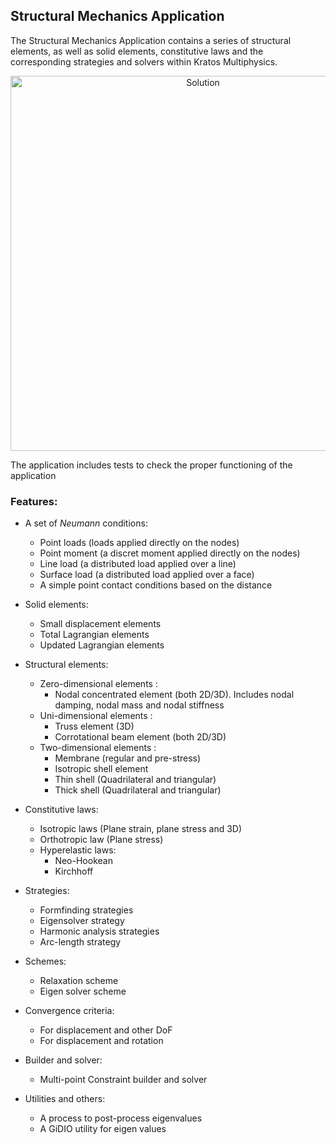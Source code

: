  
## Structural Mechanics Application  
  
The Structural Mechanics Application contains a series of structural elements, as well as solid elements, constitutive laws and the corresponding strategies and solvers within Kratos Multiphysics.  
 
<p align="center"> 
  <img src="https://github.com/KratosMultiphysics/Examples/raw/master/structural_mechanics/validation/beam_roll_up/data/rollup.gif" alt="Solution" style="width: 600px;"/> 
</p> 
  
The application includes tests to check the proper functioning of the application 
  
### Features:  
  
- A set of *Neumann* conditions:
     * Point loads (loads applied directly on the nodes)
     * Point moment (a discret moment applied directly on the nodes) 
     * Line load (a distributed load applied over a line)
     * Surface load (a distributed load applied over a face)
     * A simple point contact conditions based on the distance
     
- Solid elements:
    * Small displacement elements
    * Total Lagrangian elements
    * Updated Lagrangian elements
    
- Structural elements:
    * Zero-dimensional elements :
        * Nodal concentrated element (both 2D/3D). Includes nodal damping, nodal mass and nodal stiffness
    * Uni-dimensional elements :
        * Truss element (3D)
       	* Corrotational beam element (both 2D/3D)
    * Two-dimensional elements :
        * Membrane (regular and pre-stress)
        * Isotropic shell element
        * Thin shell (Quadrilateral and triangular)
       	* Thick shell (Quadrilateral and triangular)
       	
- Constitutive laws: 
	* Isotropic laws (Plane strain, plane stress and 3D)
	* Orthotropic law (Plane stress)
	* Hyperelastic laws:
		* Neo-Hookean
		* Kirchhoff
		
- Strategies:
	* Formfinding strategies
	* Eigensolver strategy
	* Harmonic analysis strategies
	* Arc-length strategy
	
- Schemes:
	* Relaxation scheme
	* Eigen solver scheme
	
- Convergence criteria:
	* For displacement and other DoF
	* For displacement and rotation
	
- Builder and solver:    
	* Multi-point Constraint builder and solver
	
- Utilities and others:
	* A process to post-process eigenvalues
	* A GiDIO utility for eigen values
